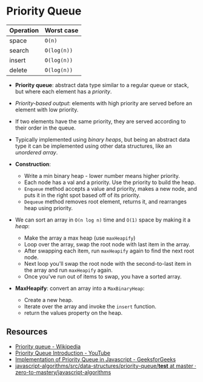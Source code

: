 # Priority Queue

| Operation | Worst case  |
| --------- | ----------- |
| space     | `O(n)`      |
| search    | `O(log(n))` |
| insert    | `O(log(n))` |
| delete    | `O(log(n))` |

- **Priority queue**: abstract data type similar to a regular queue or stack, but where each element
  has a _priority_.
- _Priority-based output_: elements with high priority are served before an element with low
  priority.
- If two elements have the same priority, they are served according to their order in the queue.
- Typically implemented using _binary heaps_, but being an abstract data type it can be implemented
  using other data structures, like an _unordered array_.

- **Construction**:

  - Write a min binary heap - lower number means higher priority.
  - Each node has a val and a priority. Use the priority to build the heap.
  - `Enqueue` method accepts a value and priority, makes a new node, and puts it in the right spot
    based off of its priority.
  - `Dequeue` method removes root element, returns it, and rearranges heap using priority.

- We can sort an array in `O(n log n)` time and `O(1)` space by making it a _heap_:

  - Make the array a max heap (use `maxHeapify`)
  - Loop over the array, swap the root node with last item in the array.
  - After swapping each item, run `maxHeapify` again to find the next root node.
  - Next loop you'll swap the root node with the second-to-last item in the array and run
    `maxHeapify` again.
  - Once you've run out of items to swap, you have a sorted array.

- **MaxHeapify**: convert an array into a `MaxBinaryHeap`:
  - Create a new heap.
  - Iterate over the array and invoke the `insert` function.
  - return the values property on the heap.

## Resources

- [Priority queue - Wikipedia](https://en.wikipedia.org/wiki/Priority_queue)
- [Priority Queue Introduction - YouTube](https://www.youtube.com/watch?v=wptevk0bshY)
- [Implementation of Priority Queue in Javascript - GeeksforGeeks](https://www.geeksforgeeks.org/implementation-priority-queue-javascript/)
- [javascript-algorithms/src/data-structures/priority-queue/**test** at master · zero-to-mastery/javascript-algorithms](https://github.com/zero-to-mastery/javascript-algorithms/tree/master/src/data-structures/priority-queue/__test__)
